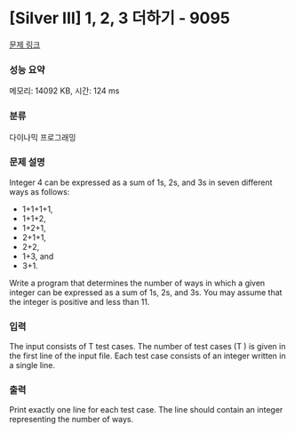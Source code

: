 # [Silver III] 1, 2, 3 더하기 - 9095 

[문제 링크](https://www.acmicpc.net/problem/9095) 

### 성능 요약

메모리: 14092 KB, 시간: 124 ms

### 분류

다이나믹 프로그래밍

### 문제 설명

<p>Integer 4 can be expressed as a sum of 1s, 2s, and 3s in seven different ways as follows:</p>

<ul>
	<li>1+1+1+1,</li>
	<li>1+1+2,</li>
	<li>1+2+1,</li>
	<li>2+1+1,</li>
	<li>2+2,</li>
	<li>1+3, and</li>
	<li>3+1.</li>
</ul>

<p>Write a program that determines the number of ways in which a given integer can be expressed as a sum of 1s, 2s, and 3s. You may assume that the integer is positive and less than 11.</p>

### 입력 

 <p>The input consists of T test cases. The number of test cases (T ) is given in the first line of the input file. Each test case consists of an integer written in a single line.</p>

### 출력 

 <p>Print exactly one line for each test case. The line should contain an integer representing the number of ways.</p>

